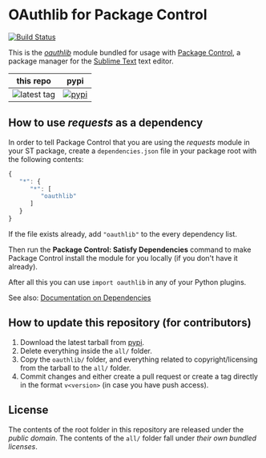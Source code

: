 # OAuthlib for Package Control
[![Build Status](https://travis-ci.org/packagecontrol/oauthlib.svg)](https://travis-ci.org/packagecontrol/oauthlib)


This is the *[oauthlib][]* module
bundled for usage with [Package Control][],
a package manager
for the [Sublime Text][] text editor.


this repo | pypi
---- | ----
![latest tag](https://img.shields.io/github/tag/packagecontrol/oauthlib.svg) | [![pypi](https://pypip.in/version/oauthlib/badge.svg)][pypi]


## How to use *requests* as a dependency

In order to tell Package Control
that you are using the *requests* module
in your ST package,
create a `dependencies.json` file
in your package root
with the following contents:

```js
{
   "*": {
      "*": [
         "oauthlib"
      ]
   }
}
```

If the file exists already,
add `"oauthlib"` to the every dependency list.

Then run the **Package Control: Satisfy Dependencies** command
to make Package Control
install the module for you locally
(if you don't have it already).

After all this
you can use `import oauthlib`
in any of your Python plugins.

See also:
[Documentation on Dependencies](https://packagecontrol.io/docs/dependencies)


## How to update this repository (for contributors)

1. Download the latest tarball
   from [pypi][].
2. Delete everything inside the `all/` folder.
3. Copy the `oauthlib/` folder,
   and everything related to copyright/licensing
   from the tarball
   to the `all/` folder.
4. Commit changes
   and either create a pull request
   or create a tag directly
   in the format `v<version>`
   (in case you have push access).


## License

The contents of the root folder
in this repository
are released
under the *public domain*.
The contents of the `all/` folder
fall under *their own bundled licenses*.


[oauthlib]: https://oauthlib.readthedocs.org/en/latest/
[Package Control]: http://packagecontrol.io/
[Sublime Text]: http://sublimetext.com/
[pypi]: https://pypi.python.org/pypi/oauthlib
